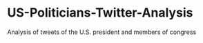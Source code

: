 # US-Politicians-Twitter-Analysis
Analysis of tweets of the U.S. president and members of congress 

